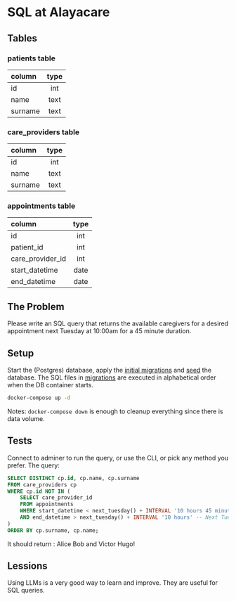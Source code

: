 # SQL at Alayacare

## Tables

### patients table

| column  | type |
| :------ | :--: |
| id      | int  |
| name    | text |
| surname | text |

### care_providers table

| column  | type |
| :------ | :--: |
| id      | int  |
| name    | text |
| surname | text |

### appointments table

| column           | type |
| :--------------- | :--: |
| id               | int  |
| patient_id       | int  |
| care_provider_id | int  |
| start_datetime   | date |
| end_datetime     | date |

## The Problem

Please write an SQL query that returns the available caregivers for a desired appointment next Tuesday at 10:00am for a 45 minute duration.

## Setup

Start the (Postgres) database, apply the [initial migrations](migrations/init.sql) and [seed](migrations/seed.sql) the database.
The SQL files in [migrations](migrations) are executed in alphabetical order when the DB container starts.

```sh
docker-compose up -d
```

Notes: `docker-compose down` is enough to cleanup everything since there is data volume.

## Tests

Connect to adminer to run the query, or use the CLI, or pick any method you prefer.
The query:

```sql
SELECT DISTINCT cp.id, cp.name, cp.surname
FROM care_providers cp
WHERE cp.id NOT IN (
    SELECT care_provider_id
    FROM appointments
    WHERE start_datetime < next_tuesday() + INTERVAL '10 hours 45 minutes' -- Next Tuesday + 45 minutes
    AND end_datetime > next_tuesday() + INTERVAL '10 hours' -- Next Tuesday at 10:00 AM
)
ORDER BY cp.surname, cp.name;
```

It should return : Alice Bob and Victor Hugo!

## Lessions

Using LLMs is a very good way to learn and improve. They are useful for SQL queries.
